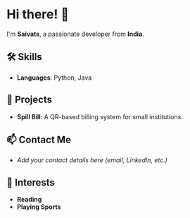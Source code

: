 # Hi there! 👋
I'm **Saivats**, a passionate developer from **India**.

## 🛠️ Skills
- **Languages**: Python, Java

## 🌟 Projects
- **Spill Bill**: A QR-based billing system for small institutions.

## 📫 Contact Me
- *Add your contact details here (email, LinkedIn, etc.)*

## 🌱 Interests
- **Reading**
- **Playing Sports**


<!--
**saivats/saivats** is a ✨ _special_ ✨ repository because its `README.md` (this file) appears on your GitHub profile.

Here are some ideas to get you started:

- 🔭 I’m currently working on ...
- 🌱 I’m currently learning ...
- 👯 I’m looking to collaborate on ...
- 🤔 I’m looking for help with ...
- 💬 Ask me about ...
- 📫 How to reach me: ...
- 😄 Pronouns: ...
- ⚡ Fun fact: ...
-->
